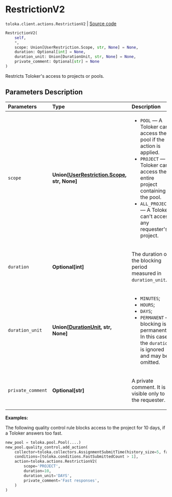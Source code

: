 # RestrictionV2
`toloka.client.actions.RestrictionV2` | [Source code](https://github.com/Toloka/toloka-kit/blob/v1.1.2/src/client/actions.py#L58)

```python
RestrictionV2(
    self,
    *,
    scope: Union[UserRestriction.Scope, str, None] = None,
    duration: Optional[int] = None,
    duration_unit: Union[DurationUnit, str, None] = None,
    private_comment: Optional[str] = None
)
```

Restricts Toloker's access to projects or pools.

## Parameters Description

| Parameters | Type | Description |
| :----------| :----| :-----------|
`scope`|**Union\[[UserRestriction.Scope](toloka.client.user_restriction.UserRestriction.Scope.md), str, None\]**|<ul> <li>`POOL` — A Toloker can&#x27;t access the pool if the action is applied.</li> <li>`PROJECT` — A Toloker can&#x27;t access the entire project containing the pool.</li> <li>`ALL_PROJECTS` — A Toloker can&#x27;t access any requester&#x27;s project.</li> </ul>
`duration`|**Optional\[int\]**|<p>The duration of the blocking period measured in `duration_unit`.</p>
`duration_unit`|**Union\[[DurationUnit](toloka.client.user_restriction.DurationUnit.md), str, None\]**|<ul> <li>`MINUTES`;</li> <li>`HOURS`;</li> <li>`DAYS`;</li> <li>`PERMANENT` — blocking is permanent. In this case the `duration` is ignored and may be omitted.</li> </ul>
`private_comment`|**Optional\[str\]**|<p>A private comment. It is visible only to the requester.</p>

**Examples:**

The following quality control rule blocks access to the project for 10 days, if a Toloker answers too fast.

```python
new_pool = toloka.pool.Pool(....)
new_pool.quality_control.add_action(
    collector=toloka.collectors.AssignmentSubmitTime(history_size=5, fast_submit_threshold_seconds=20),
    conditions=[toloka.conditions.FastSubmittedCount > 1],
    action=toloka.actions.RestrictionV2(
        scope='PROJECT',
        duration=10,
        duration_unit='DAYS',
        private_comment='Fast responses',
    )
)
```
